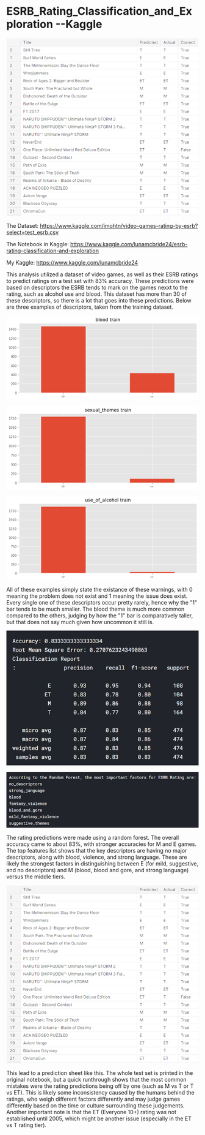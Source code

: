 # ESRB_Rating_Classification_and_Exploration --Kaggle

![predict](https://github.com/Luna-McBride/Kaggle_Personal_Projects/blob/master/Data%20Classification/ESRB_Rating_Classification_and_Exploration/Predictions.png)

The Dataset: https://www.kaggle.com/imohtn/video-games-rating-by-esrb?select=test_esrb.csv

The Notebook in Kaggle: https://www.kaggle.com/lunamcbride24/esrb-rating-classification-and-exploration

My Kaggle: https://www.kaggle.com/lunamcbride24

This analysis utilized a dataset of video games, as well as their ESRB ratings to predict ratings on a test set with 83% accuracy. These predictions were based on descriptors the ESRB tends to mark on the games nexxt to the rating, such as alcohol use and blood. This dataset has more than 30 of these descriptors, so there is a lot that goes into these predictions. Below are three examples of descriptors, taken from the training dataset.

![blood](https://github.com/Luna-McBride/Kaggle_Personal_Projects/blob/master/Data%20Classification/ESRB_Rating_Classification_and_Exploration/BloodTrain.png)

![sThemes](https://github.com/Luna-McBride/Kaggle_Personal_Projects/blob/master/Data%20Classification/ESRB_Rating_Classification_and_Exploration/SThemesTrain.png)

![alUse](https://github.com/Luna-McBride/Kaggle_Personal_Projects/blob/master/Data%20Classification/ESRB_Rating_Classification_and_Exploration/AlUseTrain.png)

All of these examples simply state the existance of these warnings, with 0 meaning the problem does not exist and 1 meaning the issue does exist. Every single one of these descriptors occur pretty rarely, hence why the "1" bar tends to be much smaller. The blood theme is much more common compared to the others, judging by how the "1" bar is comparatively taller, but that does not say much given how uncommon it still is.

![Accuracy](https://github.com/Luna-McBride/Kaggle_Personal_Projects/blob/master/Data%20Classification/ESRB_Rating_Classification_and_Exploration/Accuracy.png)

![TopFeatures](https://github.com/Luna-McBride/Kaggle_Personal_Projects/blob/master/Data%20Classification/ESRB_Rating_Classification_and_Exploration/TopFeatures.png)

The rating predictions were made using a random forest. The overall accuracy came to about 83%, with stronger accuracies for M and E games. The top features list shows that the key descriptors are having no major descriptors, along with blood, violence, and strong language. These are likely the strongest factors in distinguishing between E (for mild, suggestive, and no descriptors) and M (blood, blood and gore, and strong language) versus the middle tiers.

![predict](https://github.com/Luna-McBride/Kaggle_Personal_Projects/blob/master/Data%20Classification/ESRB_Rating_Classification_and_Exploration/Predictions.png)

This lead to a prediction sheet like this. The whole test set is printed in the original notebook, but a quick runthrough shows that the most common mistakes were the rating predictions being off by one (such as M vs T or T vs ET). This is likely some inconsistency caused by the humans behind the ratings, who weigh different factors differently and may judge games differently based on the time or culture surrounding these judgements. Another important note is that the ET (Everyone 10+) rating was not established until 2005, which might be another issue (especially in the ET vs T rating tier).
